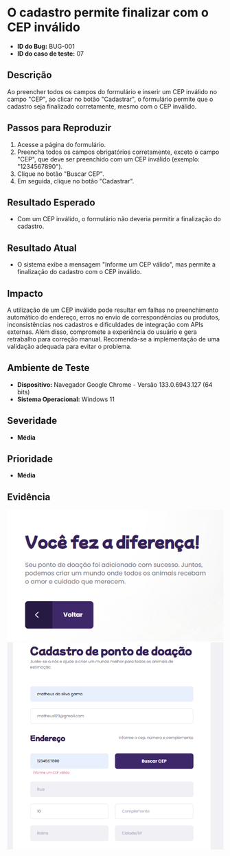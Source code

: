 # O cadastro permite finalizar com o CEP inválido

- **ID do Bug:** BUG-001  
- **ID do caso de teste:** 07  

## Descrição

Ao preencher todos os campos do formulário e inserir um CEP inválido no campo "CEP", ao clicar no botão "Cadastrar", o formulário permite que o cadastro seja finalizado corretamente, mesmo com o CEP inválido.

## Passos para Reproduzir

1. Acesse a página do formulário.
2. Preencha todos os campos obrigatórios corretamente, exceto o campo "CEP", que deve ser preenchido com um CEP inválido (exemplo: "1234567890").
3. Clique no botão "Buscar CEP".
4. Em seguida, clique no botão "Cadastrar".

## Resultado Esperado

- Com um CEP inválido, o formulário não deveria permitir a finalização do cadastro.

## Resultado Atual

- O sistema exibe a mensagem "Informe um CEP válido", mas permite a finalização do cadastro com o CEP inválido.

## Impacto

A utilização de um CEP inválido pode resultar em falhas no preenchimento automático do endereço, erros no envio de correspondências ou produtos, inconsistências nos cadastros e dificuldades de integração com APIs externas. Além disso, compromete a experiência do usuário e gera retrabalho para correção manual. Recomenda-se a implementação de uma validação adequada para evitar o problema.

## Ambiente de Teste

- **Dispositivo:** Navegador Google Chrome - Versão 133.0.6943.127 (64 bits)  
- **Sistema Operacional:** Windows 11  

## Severidade

- **Média**

## Prioridade

- **Média**

## Evidência
![Evidência do erro](./img/bug001.png)
![Evidência do erro](././img/bug01.png)
